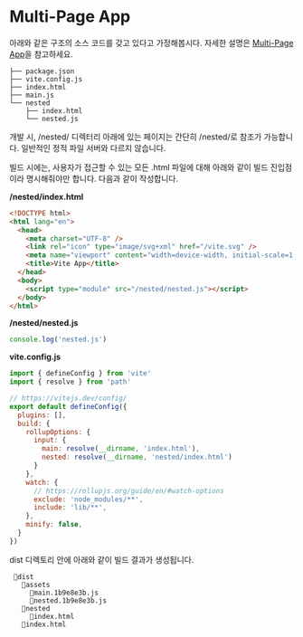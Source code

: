 # Multi-Page App

아래와 같은 구조의 소스 코드를 갖고 있다고 가정해봅시다. 자세한 설명은 [Multi-Page App](https://vitejs-kr.github.io/guide/build.html#rebuild-on-files-changes)을 참고하세요. 



```shell
├── package.json
├── vite.config.js
├── index.html
├── main.js
└── nested
    ├── index.html
    └── nested.js
```    

개발 시, /nested/ 디렉터리 아래에 있는 페이지는 간단히 /nested/로 참조가 가능합니다. 일반적인 정적 파일 서버와 다르지 않습니다.


빌드 시에는, 사용자가 접근할 수 있는 모든 .html 파일에 대해 아래와 같이 빌드 진입점이라 명시해줘야만 합니다. 다음과 같이 작성합니다. 

**/nested/index.html**
```html
<!DOCTYPE html>
<html lang="en">
  <head>
    <meta charset="UTF-8" />
    <link rel="icon" type="image/svg+xml" href="/vite.svg" />
    <meta name="viewport" content="width=device-width, initial-scale=1.0" />
    <title>Vite App</title>
  </head>
  <body>
    <script type="module" src="/nested/nested.js"></script>
  </body>
</html>
```


**/nested/nested.js**    
```jsx
console.log('nested.js')
```

**vite.config.js**
```jsx
import { defineConfig } from 'vite'
import { resolve } from 'path'

// https://vitejs.dev/config/
export default defineConfig({
  plugins: [],
  build: {
    rollupOptions: {
      input: {
        main: resolve(__dirname, 'index.html'),
        nested: resolve(__dirname, 'nested/index.html')
      }
    },    
    watch: {
      // https://rollupjs.org/guide/en/#watch-options
      exclude: 'node_modules/**',
      include: 'lib/**',
    },
    minify: false,
  }
})
```

dist 디렉토리 안에 아래와 같이 빌드 결과가 생성됩니다. 

```shell
 📂dist 
   📂assets
     📄main.1b9e8e3b.js
     📄nested.1b9e8e3b.js
   📂nested
     📄index.html
   📄index.html  
```




